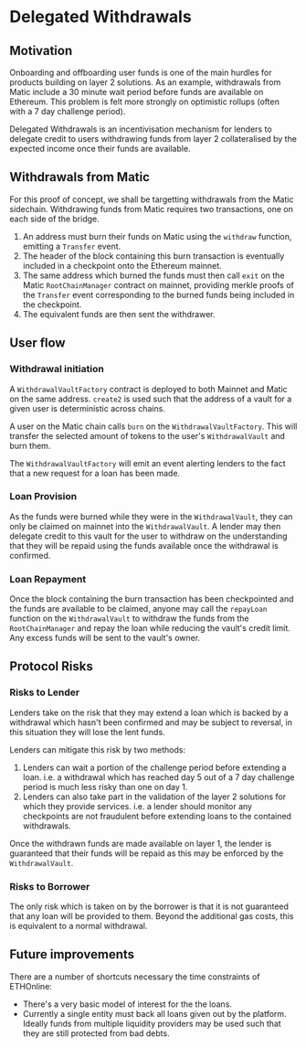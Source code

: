 # Delegated Withdrawals

## Motivation

Onboarding and offboarding user funds is one of the main hurdles for products building on layer 2 solutions. As an example, withdrawals from Matic include a 30 minute wait period before funds are available on Ethereum. This problem is felt more strongly on optimistic rollups (often with a 7 day challenge period).

Delegated Withdrawals is an incentivisation mechanism for lenders to delegate credit to users withdrawing funds from layer 2 collateralised by the expected income once their funds are available.

## Withdrawals from Matic

For this proof of concept, we shall be targetting withdrawals from the Matic sidechain. Withdrawing funds from Matic requires two transactions, one on each side of the bridge.

1. An address must burn their funds on Matic using the `withdraw` function, emitting a `Transfer` event.
2. The header of the block containing this burn transaction is eventually included in a checkpoint onto the Ethereum mainnet.
3. The same address which burned the funds must then call `exit` on the Matic `RootChainManager` contract on mainnet, providing merkle proofs of the `Transfer` event corresponding to the burned funds being included in the checkpoint.
4. The equivalent funds are then sent the withdrawer.

## User flow

### Withdrawal initiation

A `WithdrawalVaultFactory` contract is deployed to both Mainnet and Matic on the same address. `create2` is used such that the address of a vault for a given user is deterministic across chains.

A user on the Matic chain calls `burn` on the `WithdrawalVaultFactory`. This will transfer the selected amount of tokens to the user's `WithdrawalVault` and burn them.

The `WithdrawalVaultFactory` will emit an event alerting lenders to the fact that a new request for a loan has been made.

### Loan Provision

As the funds were burned while they were in the `WithdrawalVault`, they can only be claimed on mainnet into the `WithdrawalVault`. A lender may then delegate credit to this vault for the user to withdraw on the understanding that they will be repaid using the funds available once the withdrawal is confirmed.

### Loan Repayment

Once the block containing the burn transaction has been checkpointed and the funds are available to be claimed, anyone may call the `repayLoan` function on the `WithdrawalVault` to withdraw the funds from the `RootChainManager` and repay the loan while reducing the vault's credit limit. Any excess funds will be sent to the vault's owner.

## Protocol Risks

### Risks to Lender

Lenders take on the risk that they may extend a loan which is backed by a withdrawal which hasn't been confirmed and may be subject to reversal, in this situation they will lose the lent funds.

Lenders can mitigate this risk by two methods:

1. Lenders can wait a portion of the challenge period before extending a loan. i.e. a withdrawal which has reached day 5 out of a 7 day challenge period is much less risky than one on day 1.
2. Lenders can also take part in the validation of the layer 2 solutions for which they provide services. i.e. a lender should monitor any checkpoints are not fraudulent before extending loans to the contained withdrawals.

Once the withdrawn funds are made available on layer 1, the lender is guaranteed that their funds will be repaid as this may be enforced by the `WithdrawalVault`.

### Risks to Borrower

The only risk which is taken on by the borrower is that it is not guaranteed that any loan will be provided to them. Beyond the additional gas costs, this is equivalent to a normal withdrawal.

## Future improvements

There are a number of shortcuts necessary the time constraints of ETHOnline:

- There's a very basic model of interest for the the loans.
- Currently a single entity must back all loans given out by the platform. Ideally funds from multiple liquidity providers may be used such that they are still protected from bad debts.
